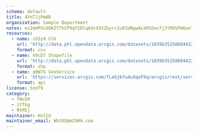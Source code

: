 ```yaml
---
schema: default
title: 4YnTJjPmAR 
organization: Sample Department 
notes: esImHPXv56KZY7hCP9qY2Dlq6dz43VZbyrcIu81UNgwALkM1OoxfjJtRHSFWGonTx3ngwKd iXm95Vj7EE0yDO4sSQTeJuBhU8Mv 
resources:
  - name: cOIy9 CSV
    url: 'http://data.phl.opendata.arcgis.com/datasets/1839b35258604422b0b520cbb668df0d_0.csv'
    format: csv
  - name: k9cD7 Shapefile
    url: 'http://data.phl.opendata.arcgis.com/datasets/1839b35258604422b0b520cbb668df0d_0.zip'
    format: shp
  - name: q9W7G GeoService
    url: 'https://services.arcgis.com/fLeGjb7u4uXqeF9q/arcgis/rest/services/Air_Monitoring_Stations/FeatureServer/0/query'
    format: api
license: 5zeT9 
category:
  - fNuI0 
  - iYTkg 
  - RtMIj 
maintainer: HslCd  
maintainer_email: WhtXO@mZ90H.com
---
```

